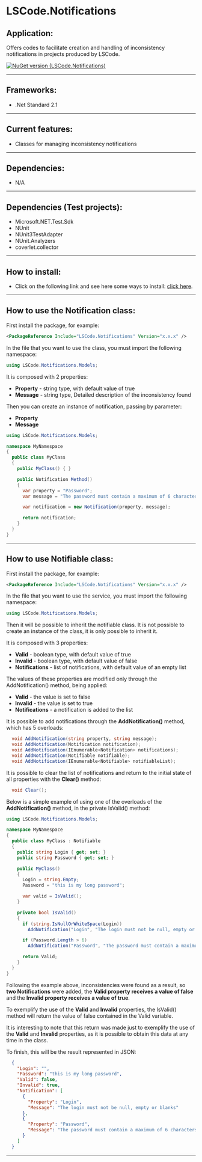# LSCode.Notifications

## Application:
Offers codes to facilitate creation and handling of inconsistency notifications in projects produced by LSCode.

[![NuGet version (LSCode.Notifications)](https://img.shields.io/nuget/v/LSCode.Notifications.svg?style=flat-square)](https://www.nuget.org/packages/LSCode.Notifications)

---

## Frameworks:
- .Net Standard 2.1

---

## Current features:
- Classes for managing inconsistency notifications

---

## Dependencies:
- N/A

---

## Dependencies (Test projects):
- Microsoft.NET.Test.Sdk
- NUnit
- NUnit3TestAdapter
- NUnit.Analyzers
- coverlet.collector

---

## How to install:
- Click on the following link and see here some ways to install: [click here](https://www.nuget.org/packages/LSCode.Notifications "LSCode.Notifications page on nuget.org").

---

## How to use the **Notification** class:
First install the package, for example:

```xml
<PackageReference Include="LSCode.Notifications" Version="x.x.x" />
```

In the file that you want to use the class, you must import the following namespace:

```c#
using LSCode.Notifications.Models;
```

It is composed with 2 properties:
  - **Property** - string type, with default value of true
  - **Message** - string type, Detailed description of the inconsistency found

Then you can create an instance of notification, passing by parameter: 
  - **Property**
  - **Message**

```c#
using LSCode.Notifications.Models;

namespace MyNamespace
{
  public class MyClass
  {
    public MyClass() { }

    public Notification Method()
    {
	  var property = "Password";
	  var message = "The password must contain a maximum of 6 characters";

      var notification = new Notification(property, message);

      return notification;
    }
  }
}
```

---

## How to use **Notifiable** class:
First install the package, for example:

```xml
<PackageReference Include="LSCode.Notifications" Version="x.x.x" />
```

In the file that you want to use the service, you must import the following namespace:

```c#
using LSCode.Notifications.Models;
```

Then it will be possible to inherit the notifiable class. It is not possible to create an instance of the class, it is only possible to inherit it.

It is composed with 3 properties:
  - **Valid** - boolean type, with default value of true
  - **Invalid** - boolean type, with default value of false
  - **Notifications** - list of notifications, with default value of an empty list

The values ​​of these properties are modified only through the AddNotification() method, being applied:
  - **Valid** - the value is set to false
  - **Invalid** - the value is set to true
  - **Notifications** - a notification is added to the list

It is possible to add notifications through the **AddNotification()** method, which has 5 overloads:

```c#
  void AddNotification(string property, string message);
  void AddNotification(Notification notification);
  void AddNotification(IEnumerable<Notification> notifications);
  void AddNotification(Notifiable notifiable);
  void AddNotification(IEnumerable<Notifiable> notifiableList);
```

It is possible to clear the list of notifications and return to the initial state of all properties with the **Clear()** method:

```c#
  void Clear();
```

Below is a simple example of using one of the overloads of the **AddNotification()** method, in the private IsValid() method:

```c#
using LSCode.Notifications.Models;

namespace MyNamespace
{
  public class MyClass : Notifiable
  {
    public string Login { get; set; }
    public string Password { get; set; }

    public MyClass() 
    { 
      Login = string.Empty;
      Password = "this is my long password";

      var valid = IsValid();
    }

    private bool IsValid()
    {      
      if (string.IsNullOrWhiteSpace(Login))
        AddNotification("Login", "The login must not be null, empty or blanks");

      if (Password.Length > 6)
        AddNotification("Password", "The password must contain a maximum of 6 characters");

      return Valid;
    }
  }
}
```

Following the example above, inconsistencies were found as a result, so **two Notifications** were added, the **Valid property receives a value of false** and the **Invalid property receives a value of true**.

To exemplify the use of the **Valid** and **Invalid** properties, the IsValid() method will return the value of false contained in the Valid variable.

It is interesting to note that this return was made just to exemplify the use of the **Valid** and **Invalid** properties, as it is possible to obtain this data at any time in the class.

To finish, this will be the result represented in JSON:

```json
  {
    "Login": "",
    "Password": "this is my long password",
    "Valid": false,
    "Invalid": true,
    "Notification": [
      {
        "Property": "Login",
        "Message": "The login must not be null, empty or blanks"
      },
      {
        "Property": "Password",
        "Message": "The password must contain a maximum of 6 characters"
      }
    ]
  }
```

---
